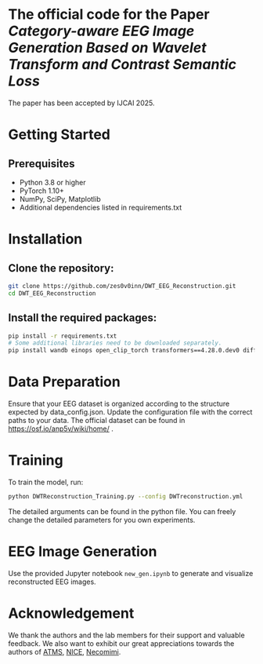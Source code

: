# The official code for the Paper *Category-aware EEG Image Generation Based on Wavelet Transform and Contrast Semantic Loss*
The paper has been accepted by IJCAI 2025.

# Getting Started
## Prerequisites
- Python 3.8 or higher
- PyTorch 1.10+
- NumPy, SciPy, Matplotlib
- Additional dependencies listed in requirements.txt

# Installation
## Clone the repository:
```bash
git clone https://github.com/zes0v0inn/DWT_EEG_Reconstruction.git
cd DWT_EEG_Reconstruction
```
## Install the required packages:
```bash
pip install -r requirements.txt
# Some additional libraries need to be downloaded separately.
pip install wandb einops open_clip_torch transformers==4.28.0.dev0 diffusers==0.24.0 braindecode==0.8.1
```

# Data Preparation
Ensure that your EEG dataset is organized according to the structure expected by data_config.json. Update the configuration file with the correct paths to your data.
The official dataset can be found in https://osf.io/anp5v/wiki/home/ .

# Training
To train the model, run:
```bash
python DWTReconstruction_Training.py --config DWTreconstruction.yml
```
The detailed arguments can be found in the python file. You can freely change the detailed parameters for you own experiments.

# EEG Image Generation
Use the provided Jupyter notebook `new_gen.ipynb` to generate and visualize reconstructed EEG images.

# Acknowledgement
We thank the authors and the lab members for their support and valuable feedback.
We also want to exhibit our great appreciations towards the authors of [ATMS](https://github.com/dongyangli-del/EEG_Image_decode?tab=readme-ov-file), [NICE](https://github.com/eeyhsong/NICE-EEG), [Necomimi](https://arxiv.org/abs/2410.00712).
